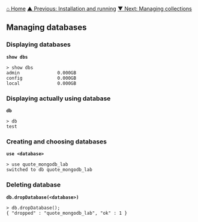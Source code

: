 [⌂ Home](../../README.md)
[▲ Previous: Installation and running](installation_and_running.md)
[▼ Next: Managing collections](managing_collections.md)

## Managing databases

### Displaying databases

**`show dbs`**

```
> show dbs
admin              0.000GB
config             0.000GB
local              0.000GB
```

### Displaying actually using database

**`db`**

```
> db
test
```

### Creating and choosing databases

**`use <database>`**

```
> use quote_mongodb_lab
switched to db quote_mongodb_lab
```

### Deleting database

**`db.dropDatabase(<database>)`**

```
> db.dropDatabase();
{ "dropped" : "quote_mongodb_lab", "ok" : 1 }
```
